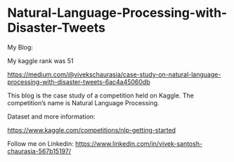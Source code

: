 # Natural-Language-Processing-with-Disaster-Tweets

My Blog:

My kaggle rank was 51

https://medium.com/@vivekschaurasia/case-study-on-natural-language-processing-with-disaster-tweets-6ac4a45060db


This blog is the case study of a competition held on Kaggle. The competition’s name is Natural Language Processing.

Dataset and more information: 



https://www.kaggle.com/competitions/nlp-getting-started



Follow me on Linkedin: https://www.linkedin.com/in/vivek-santosh-chaurasia-567b15197/

